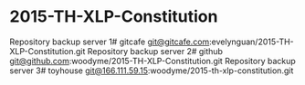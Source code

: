 # 2015-TH-XLP-Constitution

Repository backup server 1# gitcafe	git@gitcafe.com:evelynguan/2015-TH-XLP-Constitution.git
Repository backup server 2# github	git@github.com:woodyme/2015-TH-XLP-Constitution.git
Repository backup server 3# toyhouse	git@166.111.59.15:woodyme/2015-th-xlp-constitution.git